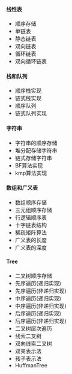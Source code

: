 #### 线性表

- 顺序存储
- 单链表
- 静态链表
- 双向链表
- 循环链表
- 双向循环链表

#### 栈和队列

- 顺序栈实现
- 链式栈实现
- 顺序队列
- 链式队列实现

#### 字符串

- 字符串的顺序存储
- 堆分配存储字符串
- 链式存储字符串
- BF算法实现
- kmp算法实现

#### 数组和广义表

- 数组顺序存储
- 三元组顺序存储
- 行逻辑顺序表
- 十字链表结构
- 稀疏矩阵算法
- 广义表的长度
- 广义表的深度

#### Tree
- 二叉树顺序存储
- 先序遍历(递归实现)
- 先序遍历(非递归实现)
- 中序遍历(递归实现)
- 中序遍历(非递归实现)
- 后序遍历(递归实现)
- 后序遍历(非递归实现)
- 二叉树层次遍历
- 线索二叉树
- 双向线索二叉树
- 双亲表示法
- 孩子表示法
- HuffmanTree